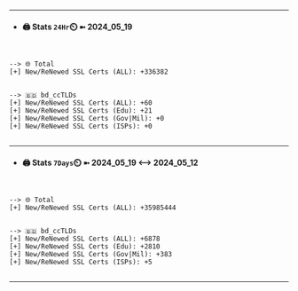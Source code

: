 

---
- #### 🖨️ **Stats** `24Hr`⏲️ ➼ 2024_05_19
```console


--> 🌐 Total
[+] New/ReNewed SSL Certs (ALL): +336382


--> 🇧🇩 bd_ccTLDs
[+] New/ReNewed SSL Certs (ALL): +60
[+] New/ReNewed SSL Certs (Edu): +21
[+] New/ReNewed SSL Certs (Gov|Mil): +0
[+] New/ReNewed SSL Certs (ISPs): +0


```

---
- #### 🖨️ **Stats** `7Days`⏲️ ➼ 2024_05_19 <--> 2024_05_12
```console


--> 🌐 Total
[+] New/ReNewed SSL Certs (ALL): +35985444


--> 🇧🇩 bd_ccTLDs
[+] New/ReNewed SSL Certs (ALL): +6878
[+] New/ReNewed SSL Certs (Edu): +2810
[+] New/ReNewed SSL Certs (Gov|Mil): +383
[+] New/ReNewed SSL Certs (ISPs): +5


```

---

